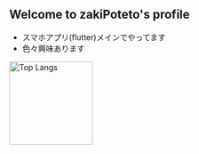 ## Welcome to zakiPoteto's profile
- スマホアプリ(flutter)メインでやってます
- 色々興味あります


<img alt="Top Langs" height="150px" src="https://github-readme-stats.vercel.app/api/top-langs/?username=zakiPoteto&layout=compact&show_icons=true&theme=tokyonight" />
